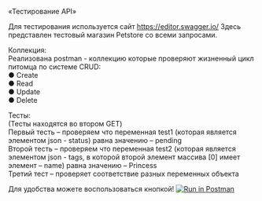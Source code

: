 «Тестирование API»

Для тестирования используется сайт https://editor.swagger.io/ Здесь представлен тестовый магазин Petstore со всеми запросами.

Коллекция:<br/>
Реализована postman - коллекцию которые проверяют жизненный цикл питомца по системе CRUD:<br/>
● Create<br/>
● Read<br/>
● Update<br/>
● Delete<br/>

Тесты:<br/>
(Тесты находятся во втором  GET) <br/>
Первый тесть – проверяем что переменная test1 (которая является элементом json - status) равна значению – pending<br/>
Второй тесть – проверяем что переменная test2 (которая является элементом json - tags, в которой второй элемент массива [0] имеет элемент – name) равна значению – Princess<br/>
Третий тест – проверяет соответствие разных переменных объекта<br/>

Для удобства можете воспользоваться кнопкой!
[![Run in Postman](https://run.pstmn.io/button.svg)](https://app.getpostman.com/run-collection/24172906-72f9d3c1-0182-408f-a5d5-141ff74a2691?action=collection%2Ffork&collection-url=entityId%3D24172906-72f9d3c1-0182-408f-a5d5-141ff74a2691%26entityType%3Dcollection%26workspaceId%3Df3d8e297-8d97-416f-92f5-c9622e29fb7c)<br/>

